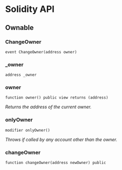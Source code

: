 # Solidity API

## Ownable

### ChangeOwner

```solidity
event ChangeOwner(address owner)
```

### _owner

```solidity
address _owner
```

### owner

```solidity
function owner() public view returns (address)
```

_Returns the address of the current owner._

### onlyOwner

```solidity
modifier onlyOwner()
```

_Throws if called by any account other than the owner._

### changeOwner

```solidity
function changeOwner(address newOwner) public
```

